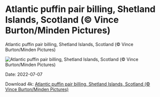 # Atlantic puffin pair billing, Shetland Islands, Scotland (© Vince Burton/Minden Pictures)

Atlantic puffin pair billing, Shetland Islands, Scotland (© Vince Burton/Minden Pictures)

![Atlantic puffin pair billing, Shetland Islands, Scotland (© Vince Burton/Minden Pictures)](https://bing.com/th?id=OHR.KissingPuffins_EN-US7469101764_UHD.jpg&w=1024&h=576)

Date: 2022-07-07

Download 4k: [Atlantic puffin pair billing, Shetland Islands, Scotland (© Vince Burton/Minden Pictures)](https://bing.com/th?id=OHR.KissingPuffins_EN-US7469101764_UHD.jpg)

